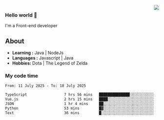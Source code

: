 <img align='right' src="https://github-readme-stats.vercel.app/api?username=jumodada&show_icons=true&theme=vue">

### Hello world 👋

I'm a Front-end developer 
    
## About
-  **Learning :** Java | NodeJs
-  **Languages :** Javascript | Java
-  **Hobbies:** Dota | The Legend of Zelda

### My code time

<!--START_SECTION:waka-->

```txt
From: 11 July 2025 - To: 18 July 2025

TypeScript                 7 hrs 56 mins   ██████████████░░░░░░░░░░░   56.44 %
Vue.js                     2 hrs 15 mins   ████░░░░░░░░░░░░░░░░░░░░░   16.05 %
JSON                       1 hr 4 mins     ██░░░░░░░░░░░░░░░░░░░░░░░   07.65 %
Python                     53 mins         █▓░░░░░░░░░░░░░░░░░░░░░░░   06.32 %
Text                       36 mins         █░░░░░░░░░░░░░░░░░░░░░░░░   04.37 %
```

<!--END_SECTION:waka-->
